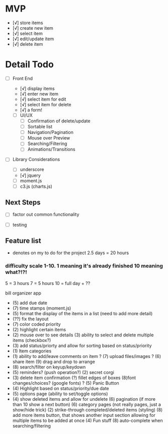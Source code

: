 # MVP
- [√] store items
 - [√] create new item
 - [√] select item
 - [√] edit/update item
 - [√] delete item


 # Detail Todo
 - [ ] Front End
   - [√] display items
   - [√] enter new item
   - [√] select item for edit
   - [√] select item for delete
   - [√] a form!

   - [ ] UI/UX
     - [ ] Confirmation of delete/update
     - [ ] Sortable list
     - [ ] Navigation/Pagination
     - [ ] Mouse over Preview
     - [ ] Searching/Filtering
     - [ ] Animations/Transitions

  - [ ] Library Considerations
    - [ ] underscore
    - [√] jquery
    - [ ] moment.js
    - [ ] c3.js (charts.js)

 ## Next Steps

  - [ ] factor out common functionality
  - [ ] testing


  ## Feature list
  * denotes on my to do for the project
  2.5 days = 20 hours

  ### difficulty scale 1-10. 1 meaning it's already finished 10 meaning what?!?!

  5 = 3 hours
  7 = 5 hours
  10 = full day + ??


bill organizer app


*    (5) add due date
*    (7) time stamps (moment.js)
*    (5) format the display of the items in a list (need to add more detail)
*    (??) fix the layout
*    (7) color coded priority
*    (2) highlight certain items
*    (2) mouse over to see details
    (3) ability to select and delete multiple items (checkbox?)
*    (3) add status/priorty and allow for sorting based on status/priority
*    (1) Item categories
*    (1) ability to add/leave comments on item
?    (7) upload files/images
?    (6) share item
    (9) drag and drop to arrange
*    (8) search/filter on keyup/keydown
*    (5) reminders? (push operation?)
    (2) secret corgi
*    (3) delete item confirmation
    (?) fillet edges of boxes
    (8)font changes/choices? (google fonts)
?    (5) Panic Button
*    (4) Highlight based on status/priority/due date
*    (5) options page (ability to set/toggle options)
*    (4) show deleted items and allow for undelete
    (6) pagination (if more than 10 show a next button)
    (6) category pages (not really pages, just a show/hide trick)
    (2) strike-through completed/deleted items (styling)
    (8) add more items button, that shows another input section allowing for multiple items to be added at once
    (4) Fun stuff
    (8) auto-complete when searching/filtering

<!--
Bills:

[due date] [reminder] [company] [amount] [payment type] [priority lever - category] [comment] [accessmethod: [url][user name][password]]
   must        option    must      must     option        option                      option    option


 -->



